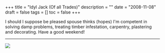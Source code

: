 +++
title = "Idyl Jack (Of all Trades)"
description = ""
date = "2008-11-08"
draft = false
tags = []
toc = false
+++

I should I suppose be pleased spouse thinks (hopes) I'm competent in solving damp problems, treating timber infestation, carpentry, plastering and decorating. Have a good weekend!

---

<img style="display:block;margin:auto" src="https://i.ibb.co/s96mZtT1/IMG-0880-114edit.png">